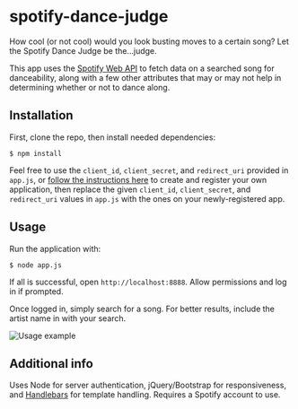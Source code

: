 # spotify-dance-judge

How cool (or not cool) would you look busting moves to a certain song? Let the Spotify Dance Judge be the...judge.

This app uses the [Spotify Web API](https://developer.spotify.com/web-api/) to fetch data on a searched song for danceability, along with a few other attributes that may or may not help in determining whether or not to dance along.

## Installation

First, clone the repo, then install needed dependencies:

```
$ npm install
```

Feel free to use the `client_id`, `client_secret`, and `redirect_uri` provided in `app.js`, or [follow the instructions here](https://developer.spotify.com/web-api/tutorial/) to create and register your own application, then replace the given `client_id`, `client_secret`, and `redirect_uri` values in `app.js` with the ones on your newly-registered app.

## Usage

Run the application with:

```
$ node app.js
```
If all is successful, open `http://localhost:8888`. Allow permissions and log in if prompted.

Once logged in, simply search for a song. For better results, include the artist name in with your search.

![Usage example](https://github.com/shoemakerc/spotify-dance-judge/blob/master/examples/usage_ex.PNG)

## Additional info

Uses Node for server authentication, jQuery/Bootstrap for responsiveness, and [Handlebars](http://handlebarsjs.com/) for template handling. Requires a Spotify account to use.